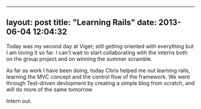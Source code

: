

---
layout: post
title: "Learning Rails"
date: 2013-06-04 12:04:32
---

Today was my second day at Viget; still getting oriented with everything but
I am loving it so far. I can't wait to start collaborating with the interns
both on the group project and on winning the summer scramble.

As far as work I have been doing, today Chris helped me out learning rails,
learning the MVC concept and the control flow of the framework. We went 
through Test-driven devlopment by creating a simple blog from scratch, 
and will do more of the same tomorrow

Intern out.
